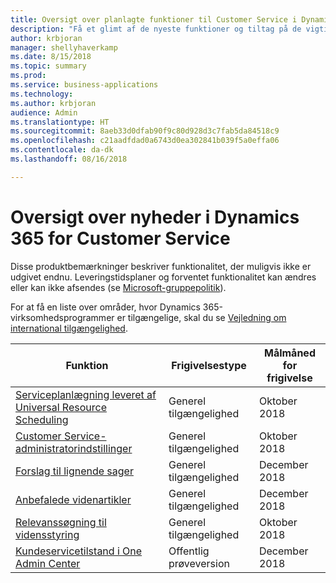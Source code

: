 ```yaml
---
title: Oversigt over planlagte funktioner til Customer Service i Dynamics 365
description: "Få et glimt af de nyeste funktioner og tiltag på de vigtigste områder af Customer Service i Dynamics 365"
author: krbjoran
manager: shellyhaverkamp
ms.date: 8/15/2018
ms.topic: summary
ms.prod: 
ms.service: business-applications
ms.technology: 
ms.author: krbjoran
audience: Admin
ms.translationtype: HT
ms.sourcegitcommit: 8aeb33d0dfab90f9c80d928d3c7fab5da84518c9
ms.openlocfilehash: c21aadfdad0a6743d0ea302841b039f5a0effa06
ms.contentlocale: da-dk
ms.lasthandoff: 08/16/2018

---
```

#  <a name="summary-of-whats-new-in-dynamics-365-for-customer-service"></a>Oversigt over nyheder i Dynamics 365 for Customer Service

Disse produktbemærkninger beskriver funktionalitet, der muligvis ikke er udgivet endnu. Leveringstidsplaner og forventet funktionalitet kan ændres eller kan ikke afsendes (se [Microsoft-gruppepolitik](https://go.microsoft.com/fwlink/p/?linkid=2007332)).

For at få en liste over områder, hvor Dynamics 365-virksomhedsprogrammer er tilgængelige, skal du se [Vejledning om international tilgængelighed](https://aka.ms/dynamics_365_international_availability_deck).


| Funktion                                                                                               | Frigivelsestype   | Målmåned for frigivelse |
|-------------------------------------------------------------------------------------------------------|----------------|----------------------|
| [Serviceplanlægning leveret af Universal Resource Scheduling](service-scheduling-powered-by-urs.md) | Generel tilgængelighed             | Oktober 2018          |
| [Customer Service-administratorindstillinger](customer-service-admin-settings.md)                               | Generel tilgængelighed             | Oktober 2018          |
| [Forslag til lignende sager](suggest-similar-cases.md)                                                   | Generel tilgængelighed             | December 2018          |
| [Anbefalede videnartikler](knowledge-article-recommendation.md)                             | Generel tilgængelighed             | December 2018          |
| [Relevanssøgning til vidensstyring](relevance-search-for-knowledge-management.md)           | Generel tilgængelighed             | Oktober 2018          |
| [Kundeservicetilstand i One Admin Center](customer-service-health-in-admin-center.md)           | Offentlig prøveversion | December 2018         |

